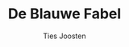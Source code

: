 ---
title: 'De Blauwe Fabel'
completed: 2023-10-14
author: 'Ties Joosten'
isbn: '978 90 831960 1 5'
---